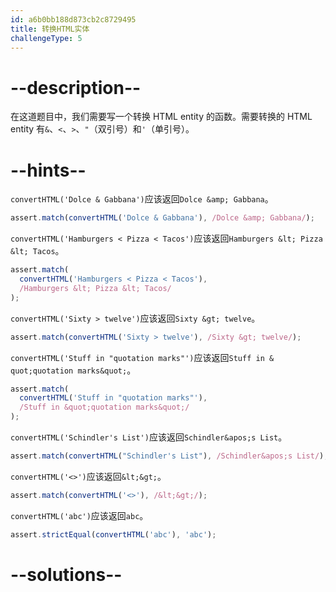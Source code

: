 ```yaml
---
id: a6b0bb188d873cb2c8729495
title: 转换HTML实体
challengeType: 5
---
```


# --description--

在这道题目中，我们需要写一个转换 HTML entity 的函数。需要转换的 HTML entity 有`&`、`<`、`>`、`"`（双引号）和`'`（单引号）。

# --hints--

`convertHTML('Dolce & Gabbana')`应该返回`Dolce &​amp; Gabbana`。

```js
assert.match(convertHTML('Dolce & Gabbana'), /Dolce &amp; Gabbana/);
```

`convertHTML('Hamburgers < Pizza < Tacos')`应该返回`Hamburgers &​lt; Pizza &​lt; Tacos`。

```js
assert.match(
  convertHTML('Hamburgers < Pizza < Tacos'),
  /Hamburgers &lt; Pizza &lt; Tacos/
);
```

`convertHTML('Sixty > twelve')`应该返回`Sixty &​gt; twelve`。

```js
assert.match(convertHTML('Sixty > twelve'), /Sixty &gt; twelve/);
```

`convertHTML('Stuff in "quotation marks"')`应该返回`Stuff in &​quot;quotation marks&​quot;`。

```js
assert.match(
  convertHTML('Stuff in "quotation marks"'),
  /Stuff in &quot;quotation marks&quot;/
);
```

`convertHTML('Schindler's List')`应该返回`Schindler&​apos;s List`。

```js
assert.match(convertHTML("Schindler's List"), /Schindler&apos;s List/);
```

`convertHTML('<>')`应该返回`&​lt;&​gt;`。

```js
assert.match(convertHTML('<>'), /&lt;&gt;/);
```

`convertHTML('abc')`应该返回`abc`。

```js
assert.strictEqual(convertHTML('abc'), 'abc');
```

# --solutions--

